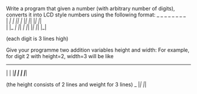 Write a program that given a number (with arbitrary number of digits), converts it into LCD style numbers using the following format:
     _    _   _    _    _    _    _     _  
 |  _|  _| |_| |_  |_| |_| |_| |_|  
 | |_   _| |_|  _| |_| |_| |_| |_|  
  
(each digit is 3 lines high)

Give your programme two addition variables height and width:
For example, for digit 2 with height=2, width=3 will be like
 ___
|         |
|___|
|         |
|___|
  
(the height consists of 2 lines and weight for 3 lines)
 _ 
|_|
|_|